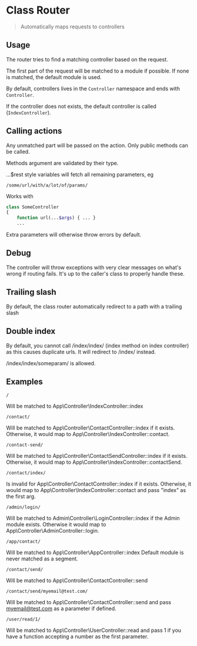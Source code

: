# Class Router

> Automatically maps requests to controllers

## Usage

The router tries to find a matching controller based on the request.

The first part of the request will be matched to a module if possible. If none is matched,
the default module is used.

By default, controllers lives in the `Controller` namespace and ends with `Controller`.

If the controller does not exists, the default controller is called (`IndexController`).

## Calling actions

Any unmatched part will be passed on the action. Only public methods can be called.

Methods argument are validated by their type.

...$rest style variables will fetch all remaining parameters, eg

    /some/url/with/a/lot/of/params/

Works with

```php
class SomeController
{
    function url(...$args) { ... }
    ...
```

Extra parameters will otherwise throw errors by default.

## Debug

The controller will throw exceptions with very clear messages on what's wrong if routing fails. It's
up to the caller's class to properly handle these.

## Trailing slash

By default, the class router automatically redirect to a path with a trailing slash

## Double index

By default, you cannot call /index/index/ (index method on index controller) as this causes duplicate urls.
It will redirect to /index/ instead.

/index/index/someparam/ is allowed.

## Examples

    /

Will be matched to App\Controller\IndexController::index

    /contact/

Will be matched to App\Controller\ContactController::index if it exists.
Otherwise, it would map to App\Controller\IndexController::contact.

    /contact-send/

Will be matched to App\Controller\ContactSendController::index if it exists.
Otherwise, it would map to App\Controller\IndexController::contactSend.

    /contact/index/

Is invalid for App\Controller\ContactController::index if it exists.
Otherwise, it would map to App\Controller\IndexController::contact and pass "index" as the first arg.

    /admin/login/

Will be matched to Admin\Controller\LoginController::index if the Admin module exists.
Otherwise it would map to App\Controller\AdminController::login.

    /app/contact/

Will be matched to App\Controller\AppController::index
Default module is never matched as a segment.

    /contact/send/

Will be matched to App\Controller\ContactController::send

    /contact/send/myemail@test.com/

Will be matched to App\Controller\ContactController::send and pass myemail@test.com as a parameter
if defined.

    /user/read/1/

Will be matched to App\Controller\UserController::read and pass 1 if you have a function accepting a number
as the first parameter.
